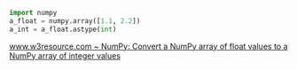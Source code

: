 ```python
import numpy
a_float = numpy.array([1.1, 2.2])
a_int = a_float.astype(int)
```
[www.w3resource.com ~ NumPy: Convert a NumPy array of float values to a NumPy array of integer values](https://www.w3resource.com/python-exercises/numpy/python-numpy-exercise-82.php)
